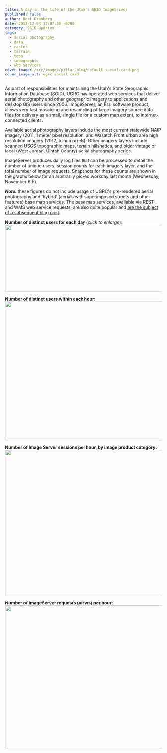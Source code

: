 ```yaml
---
title: A day in the life of the Utah's SGID ImageServer
published: false
author: Bert Granberg
date: 2013-12-04 17:07:30 -0700
category: SGID Updates
tags:
  - aerial photography
  - data
  - raster
  - terrain
  - topo
  - topographic
  - web services
cover_image: /src/images/pillar-blog/default-social-card.png
cover_image_alt: ugrc social card
---
```


<p>As part of responsibilities for maintaining the Utah's State Geographic Information Database (SGID), UGRC has operated web services that deliver aerial photography and other geographic imagery to applications and desktop GIS users since 2006. ImageServer, an Esri software product, allows very fast mosaicing and resampling of large imagery source data files for delivery as a small, single file  for a custom map extent, to internet-connected clients.</p>
<p>Available aerial photography layers include the most current statewide NAIP imagery (2011, 1 meter pixel resolution) and Wasatch Front urban area high resolution imagery (2012, 5 inch pixels). Other imagery layers include scanned USGS topographic maps, terrain hillshades, and older vintage or local (West Jordan, Uintah County) aerial photography series.</p>
<p>ImageServer produces daily log files that can be processed to detail the number of unique users, session counts for each imagery layer, and the total number of image requests. Snapshots for these counts are shown in the graphs below for an arbitrarily picked workday last month (Wednesday, November 6th).</p>
<p><strong><em>Note: </em></strong>these figures do not include usage of UGRC's pre-rendered aerial photography and 'hybrid' (aerials with superimposed streets and other features) base map services. The base map services, available via REST and WMS web service requests, are also quite popular and <a href="/blog/2014-01-14-a-day-in-the-life-of-utahs-arcgis-server-base-maps/">are the subject of a subsequent blog post</a>.</p>
<p><strong>Number of distinct users for each day</strong> (<em>click to enlarge</em>):<br />
<a href="/images/404.png"><img src="/images/404.png" alt="" title="UsersPerDay" width="600" height="216" class="aligncenter" /></a></p>
<p><strong>Number of distinct users within each hour:</strong><br />
<a href="/images/404.png"><img src="/images/404.png" alt="" title="Users11062013" width="585" height="447" class="aligncenter size-full wp-image-14200" /></a></p>
<p><strong>Number of Image Server sessions per hour, by image product category:</strong><br />
<a href="/images/404.png"><img src="/images/404.png" alt="" title="sessions11062013" width="695" height="471" class="aligncenter size-full wp-image-14201" /></a></p>
<p><strong>Number of ImageServer requests (views) per hour:</strong><br />
<a href="/images/404.png"><img src="/images/404.png" alt="" title="Requests11062013" width="567" height="459" class="aligncenter size-full wp-image-14202" /></a></p>
